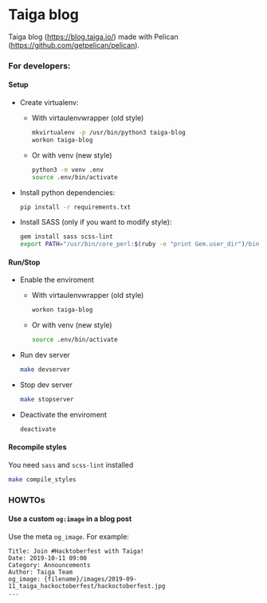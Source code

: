 # Taiga blog

Taiga blog (https://blog.taiga.io/) made with Pelican (https://github.com/getpelican/pelican).

### For developers:

#### Setup

- Create virtualenv:

  - With virtaulenvwrapper (old style)

    ```bash
    mkvirtualenv -p /usr/bin/python3 taiga-blog
    workon taiga-blog
    ```

  - Or with venv (new style)

    ```bash
    python3 -m venv .env
    source .env/bin/activate
    ```

- Install python dependencies:

  ```bash
  pip install -r requirements.txt
  ```

- Install SASS (only if you want to modify style):

  ```bash
  gem install sass scss-lint
  export PATH="/usr/bin/core_perl:$(ruby -e "print Gem.user_dir")/bin:$PATH"
  ```

#### Run/Stop

- Enable the enviroment

  - With virtaulenvwrapper (old style)

    ```bash
    workon taiga-blog
    ```

  - Or with venv (new style)

    ```bash
    source .env/bin/activate
    ```

- Run dev server

  ```bash
  make devserver
  ```

- Stop dev server

  ```bash
  make stopserver
  ```

- Deactivate the enviroment
  ```bash
  deactivate
  ```

#### Recompile styles

You need `sass` and `scss-lint` installed

```bash
make compile_styles
```

### HOWTOs

#### Use a custom `og:image` in a blog post

Use the meta `og_image`. For example:

```
Title: Join #Hacktoberfest with Taiga!
Date: 2019-10-11 09:00
Category: Announcements
Author: Taiga Team
og_image: {filename}/images/2019-09-11_taiga_hackoctoberfest/hackoctoberfest.jpg
...
```
